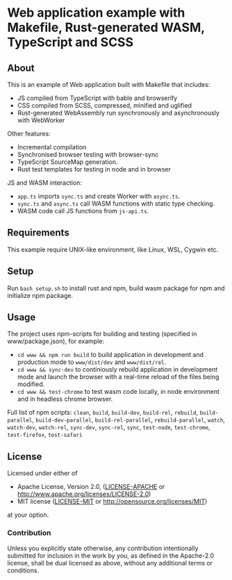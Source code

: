 # Web application example with Makefile, Rust-generated WASM, TypeScript and SCSS

## About

This is an example of Web application built with Makefile that includes:
* JS compiled from TypeScript with bable and browserify
* CSS compiled from SCSS, compressed, minified and uglified
* Rust-generated WebAssembly run synchronously and asynchronously with WebWorker

Other features:
* Incremental compilation
* Synchronised browser testing with browser-sync
* TypeScript SourceMap generation.
* Rust test templates for testing in node and in browser

JS and WASM interaction:
* `app.ts` imports `sync.ts` and create Worker with `async.ts`.
* `sync.ts` and `async.ts` call WASM functions with static type checking.
* WASM code call JS functions from `js-api.ts`.


## Requirements

This example require UNIX-like environment, like Linux, WSL, Cygwin etc.


## Setup

Run `bash setup.sh` to install rust and npm,
build wasm package for npm and initialize npm package.


## Usage

The project uses npm-scripts for building and testing (specified in www/package.json), for example:
* `cd www && npm run build` to build application in development and production mode to `www/dist/dev` and `www/dist/rel`.
* `cd www && sync-dev` to continiously rebuild application in development mode and launch the browser with a real-time reload of the files being modified.
* `cd www && test-chrome` to test wasm code locally, in node environment and in headless chrome browser.

Full list of npm scripts:
`clean`,
`build`,
`build-dev`,
`build-rel`,
`rebuild`,
`build-parallel`,
`build-dev-parallel`,
`build-rel-parallel`,
`rebuild-parallel`,
`watch`,
`watch-dev`,
`watch-rel`,
`sync-dev`,
`sync-rel`,
`sync`,
`test-node`,
`test-chrome`,
`test-firefox`,
`test-safari`


## License

Licensed under either of

* Apache License, Version 2.0,
  ([LICENSE-APACHE](LICENSE-APACHE) or http://www.apache.org/licenses/LICENSE-2.0)
* MIT license ([LICENSE-MIT](LICENSE-MIT) or http://opensource.org/licenses/MIT)

at your option.


### Contribution

Unless you explicitly state otherwise, any contribution intentionally submitted
for inclusion in the work by you, as defined in the Apache-2.0 license,
shall be dual licensed as above, without any
additional terms or conditions.
